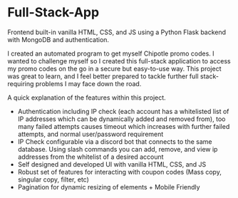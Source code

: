 # Full-Stack-App
Frontend built-in vanilla HTML, CSS, and JS using a Python Flask backend with MongoDB and authentication.

I created an automated program to get myself Chipotle promo codes. I wanted to challenge myself so I created this full-stack application to access my promo codes on the go in a secure but easy-to-use way. This project was great to learn, and I feel better prepared to tackle further full stack-requiring problems I may face down the road.

A quick explanation of the features within this project.
- Authentication including IP check (each account has a whitelisted list of IP addresses which can be dynamically added and removed from), too many failed attempts causes timeout which increases with further failed attempts, and normal user/password requirement
- IP Check configurable via a discord bot that connects to the same database. Using slash commands you can add, remove, and view ip addresses from the whitelist of a desired account
- Self designed and developed UI with vanilla HTML, CSS, and JS
- Robust set of features for interacting with coupon codes (Mass copy, singular copy, filter, etc)
- Pagination for dynamic resizing of elements + Mobile Friendly
